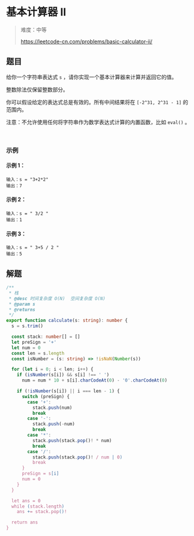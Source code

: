 # 基本计算器 II

> 难度：中等
>
> https://leetcode-cn.com/problems/basic-calculator-ii/

## 题目

给你一个字符串表达式 `s` ，请你实现一个基本计算器来计算并返回它的值。

整数除法仅保留整数部分。

你可以假设给定的表达式总是有效的。所有中间结果将在 `[-2^31, 2^31 - 1]` 的范围内。

注意：不允许使用任何将字符串作为数学表达式计算的内置函数，比如 `eval()` 。

 
### 示例 

#### 示例 1：

```
输入：s = "3+2*2"
输出：7
```

#### 示例 2：

```
输入：s = " 3/2 "
输出：1
```

#### 示例 3：

```
输入：s = " 3+5 / 2 "
输出：5
```

## 解题

```ts
/**
 * 栈
 * @desc 时间复杂度 O(N)  空间复杂度 O(N)
 * @param s
 * @returns
 */
export function calculate(s: string): number {
  s = s.trim()

  const stack: number[] = []
  let preSign = '+'
  let num = 0
  const len = s.length
  const isNumber = (s: string) => !isNaN(Number(s))

  for (let i = 0; i < len; i++) {
    if (isNumber(s[i]) && s[i] !== ' ')
      num = num * 10 + s[i].charCodeAt(0) - '0'.charCodeAt(0)

    if (!isNumber(s[i]) || i === len - 1) {
      switch (preSign) {
        case '+':
          stack.push(num)
          break
        case '-':
          stack.push(-num)
          break
        case '*':
          stack.push(stack.pop()! * num)
          break
        case '/':
          stack.push(stack.pop()! / num | 0)
          break
      }
      preSign = s[i]
      num = 0
    }
  }

  let ans = 0
  while (stack.length)
    ans += stack.pop()!

  return ans
}
```